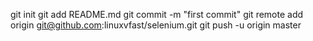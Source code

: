 git init
git add README.md
git commit -m "first commit"
git remote add origin git@github.com:linuxvfast/selenium.git
git push -u origin master
